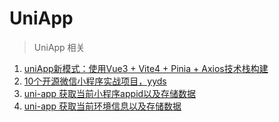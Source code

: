 # UniApp

> UniApp 相关

1. [uniApp新模式：使用Vue3 + Vite4 + Pinia + Axios技术栈构建](https://mp.weixin.qq.com/s/pGdIkt-9L7Goj0hqy9tz0w)
2. [10个开源微信小程序实战项目，yyds](https://mp.weixin.qq.com/s/h3UB5V1ehfhn6Ce_jyWluQ)
3. [uni-app 获取当前小程序appid以及存储数据](https://mp.weixin.qq.com/s/CrB8U-JDSSa-pzuetDdNuQ)
4. [uni-app 获取当前环境信息以及存储数据](https://mp.weixin.qq.com/s/uOFJEoP6byjjYYrTy2CF-g)
